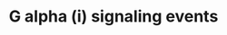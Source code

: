 ---
annotations:
- type: Pathway Ontology
  value: G protein mediated signaling pathway
authors:
- ReactomeTeam
- DeSl
- Eweitz
description: The classical signalling mechanism for G alpha (i) is inhibition of the
  cAMP dependent pathway through inhibition of adenylate cyclase (Dessauer C W et
  al. 2002). Decreased production of cAMP from ATP results in decreased activity of
  cAMP-dependent protein kinases. Other functions of G alpha (i) includes activation
  of the protein tyrosine kinase c-Src (Ma Y C et al. 2000). Regulator of G-protein
  Signalling (RGS) proteins can regulate the activity of G alpha (i) (Soundararajan
  et al. 2008).  View original pathway at [http://www.reactome.org/PathwayBrowser/#DIAGRAM=418594
  Reactome].
last-edited: 2021-05-07
organisms:
- Homo sapiens
redirect_from:
- /index.php/Pathway:WP4423
- /instance/WP4423
schema-jsonld:
- '@context': https://schema.org/
  '@id': https://wikipathways.github.io/pathways/WP4423.html
  '@type': Dataset
  creator:
    '@type': Organization
    name: WikiPathways
  description: The classical signalling mechanism for G alpha (i) is inhibition of
    the cAMP dependent pathway through inhibition of adenylate cyclase (Dessauer C
    W et al. 2002). Decreased production of cAMP from ATP results in decreased activity
    of cAMP-dependent protein kinases. Other functions of G alpha (i) includes activation
    of the protein tyrosine kinase c-Src (Ma Y C et al. 2000). Regulator of G-protein
    Signalling (RGS) proteins can regulate the activity of G alpha (i) (Soundararajan
    et al. 2008).  View original pathway at [http://www.reactome.org/PathwayBrowser/#DIAGRAM=418594
    Reactome].
  keywords:
  - '3-hydroxybutyric acid '
  - 'P2RY13 '
  - 'NCA '
  - (i):GTP:p-Y416-SRC
  - 'NPW(33-62) '
  - 'Camphor '
  - 'GNG8 '
  - 'MCHR2 '
  - 'Limonin '
  - 'HTR1E '
  - 'CXCR7 '
  - GDP
  - 'RGS18 '
  - 'LXA4 '
  - 'Photon '
  - 'Aristolochic acid '
  - 'APLN(50-77) '
  - Gi:Heterotrimeric
  - (Mg2+ cofactor)
  - 'TAS2R9 '
  - 'CCL25 '
  - 'GPR31 '
  - 'CXCL1(35-107) '
  - 'Dynorphins '
  - 'CXCL11 '
  - 'CCL1 '
  - 'NPBWR2 '
  - Heterotrimeric
  - 'CORT(89-105) '
  - 'SSTR3 '
  - 'OXGR1 '
  - 'PGE2 '
  - RGS1,3,4,5,6,7,8,9,10,11,12,13,14,16,17,18,19,20,21
  - 'GNAT2 '
  - 'P2RY12 '
  - G alpha (i):GDP:RGS
  - 'GALR2 '
  - 'LACT '
  - 'GNG12 '
  - 'P2RY4 '
  - 'TAS2R31 '
  - 'CCL23-2 '
  - 'Crispolide '
  - 'Cascarillin '
  - 'PMCH(147-165) '
  - 'Brucine '
  - (s):GTP:Adenylate
  - 'MTNR1B '
  - 'GNAI3 '
  - 'NPY '
  - 'GABA '
  - 'BDKRB2 '
  - 'GPR37 '
  - 'NAGLY '
  - 'CXCL13 '
  - 'CXCL2(35-107) '
  - 'NAd '
  - SRC
  - '2AG '
  - 'Ade-Rib '
  - 'CCR5 '
  - for G alpha (i)
  - G-protein Gi
  - 'L-Glu '
  - 'NMU '
  - 'RGS19 '
  - 'RGS21 '
  - 'HTR5A '
  - G-protein beta:gamma
  - 'CXCR1 '
  - 'GAL '
  - 'ADCY6 '
  - 'RLN3(119-142) '
  - 'RGS22 '
  - 'CX3CR1 '
  - 'ADCY7 '
  - 'TAS2R16 '
  - (active)
  - 'Quassin '
  - 'GALR1 '
  - 'TAS2R13 '
  - 'OPRK1 '
  - 'GPR17 '
  - 'ASP '
  - 'Somatostatin '
  - 'CXCL10(22-98) '
  - complexes that
  - 'TAS2R41 '
  - signalling
  - 'TAS2R14 '
  - 'TAS2R7 '
  - GPSM1, GPSM3,(GPSM2,
  - 'BDKRB1 '
  - 'HCAR2 '
  - 'ADP '
  - '2OG '
  - G alpha (i):GTP:RGS
  - 'RGS10 '
  - 'CCL5(24-91) '
  - 'SRC '
  - 'SUCCA '
  - 'RGS11 '
  - 'GNB2 '
  - G protein alpha
  - 'Artemorin '
  - 'GPSM2 '
  - 'CCR3 '
  - 'S1PR2 '
  - 'NPY1R '
  - 'RGS17 '
  - Opioid Signalling
  - p-Y416-SRC
  - 'DA '
  - 'PENK(100-104) '
  - 'GRM4 '
  - 'GNG13 '
  - 'TAS2R45 '
  - 'TAS1R3 '
  - 'Mg2+ '
  - cAMP
  - (i):GTP:Adenylate
  - 'APLN(65-77) '
  - ATP
  - 'OPRM1 '
  - 'IL8 '
  - 'Andrographolide '
  - Ligand:GPCR
  - 'GPR37L1 '
  - 'GPR55 '
  - 'HTR1F '
  - 'Noscapine '
  - 'NPY2R '
  - 'RXFP4 '
  - 'MT-RNR2 '
  - 'Helicin '
  - 'TAS2R38 '
  - 'Hist '
  - 'Falcarindiol '
  - 'LPAR2 '
  - 'CXCR2 '
  - (i):GTP:SRC-1
  - 'AcCho '
  - 'TAS2R1 '
  - 'Strychnine '
  - 'NMUR2 '
  - 'Sinigrin '
  - 'PENK(210-214) '
  - 'RGS9 '
  - 'GNB3 '
  - 'CCL19 '
  - 'MTNR1A '
  - 'GNAI1 '
  - 'GRM2 '
  - 'ADCY1 '
  - 'TAS2R19 '
  - 'Arborescin '
  - 'G alpha (i): GTP'
  - 'GNAZ '
  - 'ADR '
  - 'RXFP3 '
  - 'GPSM3 '
  - 'SSTR5 '
  - 'Papaverine '
  - 'TAS2R10 '
  - 'GNAS2 '
  - 'CHRM2 '
  - 'Quinine '
  - 'TAS2R46 '
  - 'HRH4 '
  - 'GNG2 '
  - 'CCR6 '
  - 'PCP2 '
  - 'LPAR1 '
  - G-alpha(t):GDP:G-beta-gamma:Opsins
  - 'GNG10 '
  - 'GRM3 '
  - 'NPB(25-48) '
  - 'ADCY2 '
  - 'TAS2R39 '
  - 'CXCR4 '
  - 'RGS1 '
  - 'AGTR2 '
  - 'POMC(237-267) '
  - Visual
  - 'GPSM1 '
  - 'MLT '
  - 'Chloramphenicol '
  - 'PPBP(35-128) '
  - 'LPAR3 '
  - 'SSTR1 '
  - 'HCAR1 '
  - 'GNB1 '
  - 'OXER1 '
  - 'CCL4L1 '
  - 'CXCL9 '
  - 'OPN1SW '
  - 'CCL20(27-96) '
  - 'Tatridin B '
  - G-protein beta-gamma
  - 'MCHR1 '
  - 'TAS2R30 '
  - 'DRD3 '
  - 'PF4(48-101) '
  - 'GABBR1 '
  - 'PENK(107-111) '
  - 'PYY(29-64) '
  - 'GNG4 '
  - 'FPR3 '
  - 'FPR1 '
  - activate Gi
  - 'ANXA1 '
  - 'OPN1LW '
  - 'CXCL6(38-114) '
  - 'OPN5 '
  - 'SSTR4 '
  - 'CASR '
  - 'Parthenolide '
  - 'OPRL1 '
  - 'PGD2 '
  - 'Picrotoxinin '
  - 'CX3CL1 '
  - 'C5a '
  - 'GNGT1 '
  - 'D-Trp '
  - 'PSAP(?-?) '
  - 'TAS2R4 '
  - 'TAS2R60 '
  - 'SAA1(19-122) '
  - 'ADRA2C '
  - '5HT '
  - 'RGS14 '
  - 'AGT(34-41) '
  - PPi
  - GTP
  - 'GPR18 '
  - 'SUCNR1 '
  - 'Colchicine '
  - 'NPW(33-55) '
  - 'POMC(237-241) '
  - G-alpha(t)-GTP
  - 'GTP '
  - 'GABBR2 '
  - 'Erythromycin '
  - 'C3AR1 '
  - 'Aloin '
  - 'TAS2R50 '
  - 'RGS16 '
  - 'APLN(47-77) '
  - 'NPY5R '
  - 'S1PR4 '
  - 'ADCY9 '
  - phototransduction
  - 'cis-isohumulone '
  - 'ADRA2B '
  - PCP2)
  - 'PTGDR2 '
  - 'Bradykinin '
  - 'UDP-Glc '
  - 'RGS13 '
  - 'CXCL12(22-93) '
  - 'RGS20 '
  - 'Ethylpyrazine '
  - 'CCL21 '
  - 'Arglabin '
  - activate
  - 'GNAT3 '
  - 'GRM6 '
  - 'CCL16 '
  - 'RGR '
  - 'NMS '
  - 'Phenethyl isothiocyanate '
  - 'CXCL16 '
  - 'PNOC(130-146) '
  - 'RGS8 '
  - 'HTR1B '
  - 'GNAS1 '
  - 'S1PR5 '
  - 'CCR8 '
  - 'CCR2 '
  - '5-oxoETE '
  - 'ADRA2A '
  - 'AITC '
  - Pi
  - 'TAS2R42 '
  - 'GRM7 '
  - 'Cnicin '
  - 'FMLP '
  - 'ADCY4 '
  - G-protein alpha
  - 'ADORA1 '
  - 'ADCY3 '
  - 'RGS6 '
  - 'PPY(30-65) '
  - 'OPRD1 '
  - 'GDP '
  - (inactive)
  - 'Caffeine '
  - 'LTD4 '
  - 'Amygdalin '
  - 'P2RY14 '
  - 'TAS2R40 '
  - 'Coumarin '
  - (i):GDP
  - 'ADCY8 '
  - 'CNR1 '
  - RGS proteins active
  - 'Arbutin '
  - 'TAS2R5 '
  - 'GNB4 '
  - 'PENK(136-140) '
  - 'TAS2R20 '
  - 'INSL5(115-135) '
  - '12(S)-HETE '
  - 'TAS1R1 '
  - complex
  - 'CCR10 '
  - 'CXCR6 '
  - 'p-Y416-SRC '
  - 'GNG7 '
  - 'CXCL5(37-114) '
  - 'UTP '
  - 'CXCL3(35-107) '
  - 'Amarogentin '
  - (z):GTP:Adenylate
  - 'OPN1MW '
  - 'GNG3 '
  - 'NMUR1 '
  - 'SSTR2 '
  - 'GNAI2 '
  - 'RGS12 '
  - 'HEBP1(1-21) '
  - 'Ca2+ '
  - 'GNG11 '
  - 'Absynthin '
  - 'Cucurbitacin E '
  - Opsins:photon
  - 'C3a '
  - 'GNG5 '
  - 'PSAP(326-340) '
  - 'GNGT2 '
  - 'LTC4 '
  - 'PTGER3 '
  - 'Suc '
  - 'RRH '
  - 'SACC '
  - 'CCR9 '
  - 'FPR2 '
  - 'GNAT1 '
  - G-alpha(t):GTP:G-beta-gamma:Opsins
  - 'ADORA3 '
  - 'HCAR3 '
  - 'GPER1 '
  - cyclase
  - 'TAS1R2 '
  - 'ESTG '
  - 'CCL4(24-92) '
  - 'INSL5(23-48) '
  - 'CNR2 '
  - G alpha
  - 'CCL13 '
  - 'CHRM4 '
  - '3-hydroxyoctanoic acid '
  - ADP
  - 'TAS2R3 '
  - 'RGS5 '
  - 'GPR183 '
  - 'RGS7 '
  - 'GRM8 '
  - 'Grosshemin '
  - 'CCR7 '
  - 'CCL28 '
  - 'C5AR1 '
  - 'RGSL1 '
  - 'AEA '
  - 'TAS2R43 '
  - 'CXCR3 '
  - 'ADCY5 '
  - 'CCR4 '
  - 'RGS4 '
  - 'PPYR1 '
  - 'RHO '
  - 'CCL27 '
  - 'GNB5 '
  - 'APLN(42-77) '
  - 'LPAR5 '
  - 'CCR1 '
  - 'CXCR5 '
  - 'RGS3 '
  - Adenylate cyclase
  - 'PENK(230-234) '
  - 'Cucurbitacin B '
  - 'APP(672-713) '
  - 'OPN3 '
  - 'S1PR3 '
  - 'Yohimbine '
  - '7alpha,25-dihydroxycholesterol '
  - 'Salicin '
  - 'RLN3(26-52) '
  - 'Alpha-thujone '
  - 'S1P '
  - 'TAS2R8 '
  - 'HTR1D '
  - 'GALR3 '
  - 'LTE4 '
  - 'Thiamine '
  - 'LPA '
  - 'NPB(25-53) '
  - 'NPBWR1 '
  - 'DRD4 '
  - 'APLNR '
  - G-alpha(t)-GDP:G-beta-gamma
  license: CC0
  name: G alpha (i) signaling events
seo: CreativeWork
title: G alpha (i) signaling events
wpid: WP4423
---